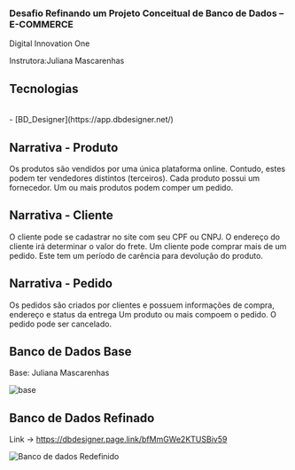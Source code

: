 ### Desafio Refinando um Projeto Conceitual de Banco de Dados – E-COMMERCE
<p>Digital Innovation One </p>
<p>Instrutora:Juliana Mascarenhas </p>

<h2> Tecnologias </h2>
<br> - [BD_Designer](https://app.dbdesigner.net/) 

<h2>Narrativa - Produto </h2>
Os produtos são vendidos por uma única plataforma online. 
Contudo, estes podem ter vendedores distintos (terceiros).
Cada produto possui um fornecedor.
Um ou mais produtos podem comper um pedido.

<h2>Narrativa - Cliente </h2>
O cliente pode se cadastrar no site com seu CPF ou CNPJ.
O endereço do cliente irá determinar o valor do frete.
Um cliente pode comprar mais de um pedido. 
Este tem um período de carência para devolução do produto.

<h2>Narrativa - Pedido </h2>
Os pedidos são criados por clientes e possuem informações de compra, endereço e status da entrega
Um produto ou mais compoem o pedido.
O pedido pode ser cancelado.

<h2>Banco de Dados Base</h2> 
Base: Juliana Mascarenhas

![base](https://github.com/JesseChagas/BD-E-Commerce/assets/113779466/c8fe7e8d-93c9-419d-bba7-476b86159120)



<h2>Banco de Dados Refinado</h2>

Link -> https://dbdesigner.page.link/bfMmGWe2KTUSBiv59

![Banco de dados Redefinido](https://github.com/JesseChagas/BD-E-Commerce/assets/113779466/67f5b8b8-28ae-47f6-807c-19ce422fd358)
